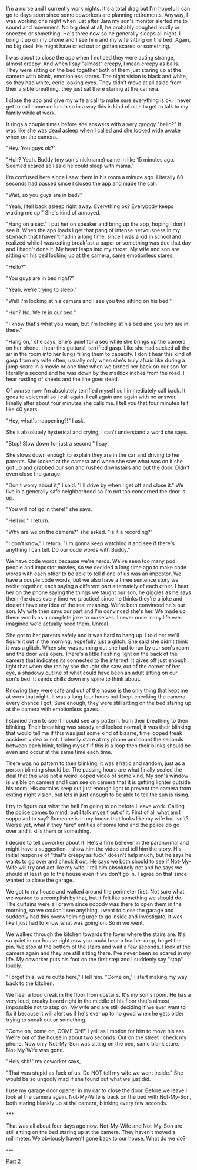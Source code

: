 I'm a nurse and I currently work nights. It's a total drag but I'm hopeful I can go to days soon since some coworkers are planning retirements. Anyway, I was working one night when just after 3am my son's monitor alerted me to sound and movement. No big deal at all, he probably coughed loudly or sneezed or something. He's three now so he generally sleeps all night. I bring it up on my phone and I see him and my wife sitting on the bed. Again, no big deal. He might have cried out or gotten scared or something.

I was about to close the app when I noticed they were acting strange, almost creepy. And when I say "almost" creepy, I mean creepy as balls. They were sitting on the bed together both of them just staring up at the camera with blank, emotionless stares. The night vision is black and white, so they had white, eerie looking eyes. They didn't move at all aside from their visible breathing, they just sat there staring at the camera.

I close the app and give my wife a call to make sure everything is ok. I never get to call home on lunch so in a way this is kind of nice to get to talk to my family while at work.

It rings a couple times before she answers with a very groggy "hello?" It was like she was dead asleep when I called and she looked wide awake when on the camera.

"Hey. You guys ok?"

"Huh? Yeah. Buddy (my son's nickname) came in like 15 minutes ago. Seemed scared so I said he could sleep with mama."

I'm confused here since I saw them in his room a minute ago. Literally 60 seconds had passed since I closed the app and made the call.

"Wait, so you guys are in bed?"

"Yeah, I fell back asleep right away. Everything ok? Everybody keeps waking me up." She's kind of annoyed.

"Hang on a sec." I put her on speaker and bring up the app, hoping I don't see it. When the app loads I get that pang of intense nervousness in my stomach that I haven't had in a long time, since I was a kid in school and realized while I was eating breakfast a paper or something was due that day and I hadn't done it. My heart leaps into my throat. My wife and son are sitting on his bed looking up at the camera, same emotionless stares.

"Hello?"

"You guys are in bed right?"

"Yeah, we're trying to sleep."

"Well I'm looking at his camera and I see you two sitting on his bed."

"Huh? No. We're in our bed."

"I know that's what you mean, but I'm looking at his bed and you two are in there."

"Hang on," she says. She's quiet for a sec while she brings up the camera on her phone. I hear this guttural, terrified gasp. Like she had sucked all the air in the room into her lungs filling them to capacity. I don't hear this kind of gasp from my wife often, usually only when she's truly afraid like during a jump scare in a movie or one time when we turned her back on our son for literally a second and he was down by the mailbox inches from the road. I hear rustling of sheets and the line goes dead.

Of course now I'm absolutely terrified myself so I immediately call back. It goes to voicemail so I call again. I call again and again with no answer. Finally after about four minutes she calls me. I tell you that four minutes felt like 40 years.

"Hey, what's happening?!" I ask.

She's absolutely hysterical and crying, I can't understand a word she says.

"Stop! Slow down for just a second," I say.

She slows down enough to explain they are in the car and driving to her parents. She looked at the camera and when she saw what was on it she got up and grabbed our son and rushed downstairs and out the door. Didn't even close the garage.

"Don't worry about it," I said. "I'll drive by when I get off and close it." We live in a generally safe neighborhood so I'm not too concerned the door is up.

"You will not go in there!" she says.

"Hell no," I return.

"Why are we on the camera?" she asked. "Is it a recording?"

"I don't know," I return. "I'm gonna keep watching it and see if there's anything I can tell. Do our code words with Buddy."

We have code words because we're nerds. We've seen too many pod people and impostor movies, so we decided a long time ago to make code words with each other to be able to tell if one of us was an impostor. We have a couple code words, but we also have a three sentence story we recite together, each saying a different part alternately of each other. I hear her on the phone saying the things we taught our son, he giggles as he says them (he does every time we practice) since he thinks they're a joke and doesn't have any idea of the real meaning. We're both convinced he's our son. My wife then says our part and I'm convinced she's her. We made up these words as a complete joke to ourselves. I never once in my life ever imagined we'd actually need them. Unreal.

She got to her parents safely and it was hard to hang up. I told her we'll figure it out in the morning, hopefully just a glitch. She said she didn't think it was a glitch. When she was running out she had to run by our son's room and the door was open. There's a little flashing light on the back of the camera that indicates its connected to the internet. It gives off just enough light that when she ran by she thought she saw, out of the corner of her eye, a shadowy outline of what could have been an adult sitting on our son's bed. It sends chills down my spine to think about.

Knowing they were safe and out of the house is the only thing that kept me at work that night. It was a long four hours but I kept checking the camera every chance I got. Sure enough, they were still sitting on the bed staring up at the camera with emotionless gazes.

I studied them to see if I could see any pattern, from their breathing to their blinking. Their breathing was steady and looked normal, it was their blinking that would tell me if this was just some kind of bizarre, time looped freak accident video or not. I intently stare at my phone and count the seconds between each blink, telling myself if this is a loop then their blinks should be even and occur at the same time each time.

There was no pattern to their blinking, it was erratic and random, just as a person blinking should be. The passing hours are what finally sealed the deal that this was not a weird looped video of some kind. My son's window is visible on camera and I can see on camera that it is getting lighter outside his room. His curtains keep out just enough light to prevent the camera from exiting night vision, but lets in just enough to be able to tell the sun is rising.

I try to figure out what the hell I'm going to do before I leave work. Calling the police comes to mind, but I talk myself out of it. First of all what am I supposed to say? Someone is in my house that looks like my wife but isn't? Worse yet, what if they \*are\* entities of some kind and the police do go over and it kills them or something.

I decide to tell coworker about it. He's a firm believer in the paranormal and might have a suggestion. I show him the video and tell him the story. His initial response of "that's creepy as fuck" doesn't help much, but he says he wants to go over and check it out. He says we both should to see if Not-My-Wife will try and act like my wife. I tell him absolutely not and he says we should at least go to the house even if we don't go in. I agree on that since I wanted to close the garage.

We got to my house and walked around the perimeter first. Not sure what we wanted to accomplish by that, but it felt like something we should do. The curtains were all drawn since nobody was there to open them in the morning, so we couldn't see anything. I went to close the garage and suddenly had this overwhelming urge to go inside and investigate, it was like I just had to know what was going on. So in we went.

We walked through the kitchen towards the foyer where the stairs are. It's so quiet in our house right now you could hear a feather drop, forget the pin. We stop at the bottom of the stairs and wait a few seconds. I look at the camera again and they are still sitting there. I've never been so scared in my life. My coworker puts his foot on the first step and I suddenly say "stop" loudly.

"Forget this, we're outta here," I tell him. "Come on," I start making my way back to the kitchen.

We hear a loud creak in the floor from upstairs. It's my son's room. He has a very loud, creaky board right in the middle of his floor that's almost impossible not to step on. My wife and are still deciding if we ever want to fix it because it will alert us if he's ever up to no good when he gets older trying to sneak out or something.

"Come on, come on, COME ON!" I yell as I motion for him to move his ass. We're out of the house in about two seconds. Out on the street I check my phone. Now only Not-My-Son was sitting on the bed, same blank stare. Not-My-Wife was gone.

"Holy shit!" my coworker says,

"That was stupid as fuck of us. Do NOT tell my wife we went inside." She would be so ungodly mad if she found out what we just did.

I use my garage door opener in my car to close the door. Before we leave I look at the camera again. Not-My-Wife is back on the bed with Not-My-Son, both staring blankly up at the camera, blinking every few seconds.

\*\*\*

That was all about four days ago now. Not-My-Wife and Not-My-Son are still sitting on the bed staring up at the camera. They haven't moved a millimeter. We obviously haven't gone back to our house. What do we do?

\---

[Part 2](https://www.reddit.com/r/nosleep/comments/c6j9rp/my_sons_camera_monitor_alerted_in_the_middle_of/)